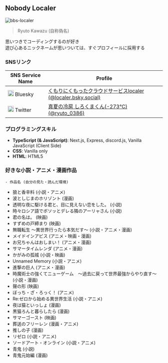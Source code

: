 ## Nobody Localer

![bbs-localer](https://github.com/user-attachments/assets/a53b7e04-dfdb-4411-9dda-b30128d13c19)

> Ryuto Kawazu (自称偽名)

思いつきでコーディングするのが好き  
遊び心あるニックネームが思いついては、すぐプロフィールに採用する

### SNSリンク

|SNS Service Name|Profile|
|---|---|
|<img src="https://bsky.app/static/apple-touch-icon.png" width="19px" height="19px" /> Bluesky|[くもりにくもったクラウドサービスlocaler (@localer.bsky.social)](https://bsky.app/profile/localer.bsky.social)|
|<img src="" width="19px" height="19px" /> Twitter|[真夏の冷房 しろくまくん(-273℃) (@ryuto_0386)](https://x.com/ryuto_0386)|

### プログラミングスキル

- **TypeScript (& JavaScript)**: Next.js, Express, discord.js, Vanilla JavaScript (Client Side)
- **CSS**: Vanilla only
- **HTML**: HTML5

### 好きな小説・アニメ・漫画作品

```
- 作品名 (自分の見た・読んだ環境)
```

- 狼と香辛料 (小説・アニメ)
- 波としじまのホリゾント (漫画)
- 透明な夜に駆ける君と、目に見えない恋をした。 (小説)
- 時々ロシア語でボソッとデレる隣のアーリャさん (小説)
- 君の名は。 (映画)
- すずめの戸締まり (映画)
- 無職転生 〜異世界行ったら本気だす〜 (小説・アニメ・漫画)
- メイドインアビス (アニメ・映画・漫画)
- お兄ちゃんはおしまい！ (アニメ・漫画)
- サマータイムレンダ (アニメ・漫画)
- かがみの孤城 (小説・映画)
- Unnamed Memory (小説・アニメ)
- 進撃の巨人 (アニメ・漫画)
- 時魔術士の強くてニューゲーム　～過去に戻って世界最強からやり直す～ (小説・漫画)
- 聲の形 (映画)
- ぼっち・ざ・ろっく！ (アニメ)
- Re:ゼロから始める異世界生活 (小説・アニメ)
- 夜は猫といっしょ (漫画)
- 黒猫ろんと暮らしたら (漫画)
- サマーゴースト (映画)
- 葬送のフリーレン (漫画・アニメ)
- 推しの子 (漫画)
- リゼロ (小説・アニメ)
- ソードアート・オンライン (小説・アニメ)
- 青鬼 (小説)
- 青鬼元始編 (漫画)
